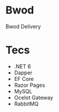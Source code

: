 # Bwod
Bwod Delivery

# Tecs
<ul>
 <li>.NET 6</li>
 <li>Dapper</li>
 <li>EF Core</li>
 <li>Razor Pages</li>
 <li>MySQL</li>
 <li>Ocelot Gateway</li> 
 <li>RabbitMQ</li> 
</ul>
